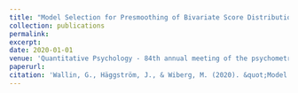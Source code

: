 ```yaml
---
title: "Model Selection for Presmoothing of Bivariate Score Distributions in Kernel Equating"
collection: publications
permalink: 
excerpt: 
date: 2020-01-01
venue: 'Quantitative Psychology - 84th annual meeting of the psychometric society'
paperurl: 
citation: 'Wallin, G., Häggström, J., & Wiberg, M. (2020). &quot;Model Selection for Presmoothing of Bivariate Score Distributions in Kernel Equating.&quot; <i>Quantitative Psychology 2020</i>.'
---
```

